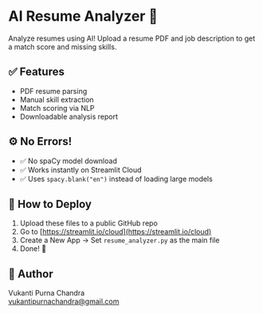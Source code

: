 # AI Resume Analyzer 🤖

Analyze resumes using AI! Upload a resume PDF and job description to get a match score and missing skills.

## ✅ Features
- PDF resume parsing
- Manual skill extraction
- Match scoring via NLP
- Downloadable analysis report

## ⚙️ No Errors!
- ✅ No spaCy model download
- ✅ Works instantly on Streamlit Cloud
- ✅ Uses `spacy.blank("en")` instead of loading large models

## 🚀 How to Deploy
1. Upload these files to a public GitHub repo
2. Go to [https://streamlit.io/cloud](https://streamlit.io/cloud)
3. Create a New App → Set `resume_analyzer.py` as the main file
4. Done! 🎉

## 📧 Author
Vukanti Purna Chandra  
vukantipurnachandra@gmail.com
